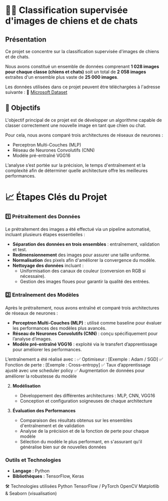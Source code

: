 # 🐶🐱 Classification supervisée d'images de chiens et de chats  

## Présentation  
Ce projet se concentre sur la classification supervisée d'images de chiens et de chats.  

Nous avons constitué un ensemble de données comprenant **1 028 images pour chaque classe (chiens et chats)** soit un total de **2 058 images** extraites d'un ensemble plus vaste de **25 000 images**.  

Les données utilisées dans ce projet peuvent être téléchargées à l'adresse suivante : 🔗 [Microsoft Dataset](https://www.microsoft.com/en-us)  


## 🎯 **Objectifs**
L'objectif principal de ce projet est de développer un algorithme capable de classer correctement une nouvelle image en tant que chien ou chat.

Pour cela, nous avons comparé trois architectures de réseaux de neurones :
- Perceptron Multi-Couches (MLP)
- Réseau de Neurones Convolutifs (CNN)
- Modèle pré-entraîné VGG16

L’analyse s’est portée sur la précision, le temps d'entraînement et la complexité afin de déterminer quelle architecture offre les meilleures performances.


# 📈 **Étapes Clés du Projet**

### 1️⃣ **Prétraitement des Données**

Le prétraitement des images a été effectué via un pipeline automatisé, incluant plusieurs étapes essentielles :

- **Séparation des données en trois ensembles** : entraînement, validation et test.
- **Redimensionnement** des images pour assurer une taille uniforme.
- **Normalisation** des pixels afin d'améliorer la convergence du modèle.
- **Nettoyage des données** incluant :
    - Uniformisation des canaux de couleur (conversion en RGB si nécessaire).
    - Gestion des images floues pour garantir la qualité des entrées.
  

### 2️⃣ **Entraînement des Modèles**

Après le prétraitement, nous avons entraîné et comparé trois architectures de réseaux de neurones :

- **Perceptron Multi-Couches (MLP)** : utilisé comme baseline pour évaluer les performances des modèles plus avancés.
- **Réseau de Neurones Convolutifs (CNN)** : conçu spécifiquement pour l’analyse d’images.
- **Modèle pré-entraîné VGG16** : exploité via le transfert d’apprentissage pour améliorer les performances.
  
L’entraînement a été réalisé avec :
✅ Optimiseur : [Exemple : Adam / SGD]
✅ Fonction de perte : [Exemple : Cross-entropy]
✅ Taux d’apprentissage ajusté avec une scheduler policy
✅ Augmentation de données pour améliorer la robustesse du modèle






2. **Modélisation**
   - Développement des différentes architectures : MLP, CNN, VGG16
   - Conception et configuration soigneuses de chaque architecture

3. **Évaluation des Performances**
   - Comparaison des résultats obtenus sur les ensembles d'entraînement et de validation
   - Analyse de la précision et de la fonction de perte pour chaque modèle
   - Sélection du modèle le plus performant, en s'assurant qu'il généralise bien sur de nouvelles données
  
### Outils et Technologies

- **Langage** : Python
- **Bibliothèques** : TensorFlow, Keras


🛠️ Technologies utilisées
Python
TensorFlow / PyTorch
OpenCV
Matplotlib & Seaborn (visualisation)
